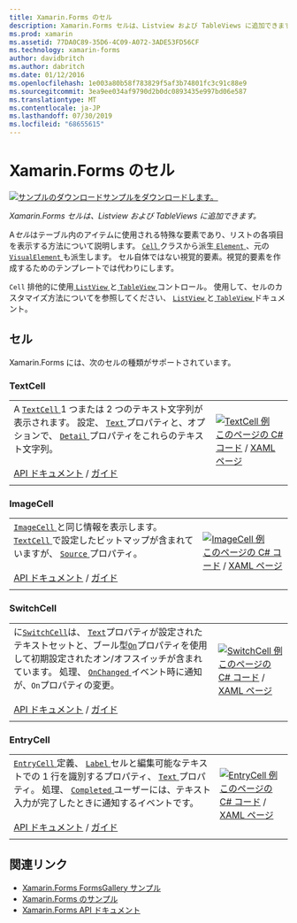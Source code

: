 ```yaml
---
title: Xamarin.Forms のセル
description: Xamarin.Forms セルは、Listview および TableViews に追加できます。 この記事では、Xamarin.Forms に含まれるセルを一覧表示します。
ms.prod: xamarin
ms.assetid: 77DA0C89-35D6-4C09-A072-3ADE53FD56CF
ms.technology: xamarin-forms
author: davidbritch
ms.author: dabritch
ms.date: 01/12/2016
ms.openlocfilehash: 1e003a80b58f783829f5af3b74801fc3c91c88e9
ms.sourcegitcommit: 3ea9ee034af9790d2b0dc0893435e997bd06e587
ms.translationtype: MT
ms.contentlocale: ja-JP
ms.lasthandoff: 07/30/2019
ms.locfileid: "68655615"
---
```

# <a name="xamarinforms-cells"></a>Xamarin.Forms のセル

[![サンプルのダウンロード](~/media/shared/download.png)サンプルをダウンロードします。](https://docs.microsoft.com/samples/xamarin/xamarin-forms-samples/formsgallery)

_Xamarin.Forms セルは、Listview および TableViews に追加できます。_

A*セル*はテーブル内のアイテムに使用される特殊な要素であり、リストの各項目を表示する方法について説明します。 [ `Cell` ](xref:Xamarin.Forms.Cell)クラスから派生[ `Element` ](xref:Xamarin.Forms.Element)、元の[ `VisualElement` ](xref:Xamarin.Forms.Element)も派生します。 セル自体ではない視覚的要素。視覚的要素を作成するためのテンプレートでは代わりにします。

`Cell` 排他的に使用[ `ListView` ](views.md#listView)と[ `TableView` ](views.md#tableView)コントロール。 使用して、セルのカスタマイズ方法についてを参照してください、 [ `ListView` ](~/xamarin-forms/user-interface/listview/index.md)と[ `TableView` ](~/xamarin-forms/user-interface/tableview.md)ドキュメント。

## <a name="cells"></a>セル

Xamarin.Forms には、次のセルの種類がサポートされています。

<a name="textCell" />

### <a name="textcell"></a>TextCell

|     |     |
| --- | --- |
| A [ `TextCell` ](xref:Xamarin.Forms.TextCell) 1 つまたは 2 つのテキスト文字列が表示されます。 設定、 [ `Text` ](xref:Xamarin.Forms.TextCell.Text)プロパティと、オプションで、 [ `Detail` ](xref:Xamarin.Forms.TextCell.Detail)プロパティをこれらのテキスト文字列。<br /><br />[API ドキュメント](xref:Xamarin.Forms.TextCell) / [ガイド](~/xamarin-forms/user-interface/listview/customizing-cell-appearance.md#TextCell) | [![TextCell 例](cells-images/TextCell.png "TextCell 例")](cells-images/TextCell-Large.png#lightbox "TextCell 例")<br />[このページの C# コード](https://github.com/xamarin/xamarin-forms-samples/blob/master/FormsGallery/FormsGallery/FormsGallery/CodeExamples/TextCellDemoPage.cs) / [XAML ページ](https://github.com/xamarin/xamarin-forms-samples/blob/master/FormsGallery/FormsGallery/FormsGallery/XamlExamples/TextCellDemoPage.xaml) |
|     |     |

### <a name="imagecell"></a>ImageCell

|     |     |
| --- | --- |
| [ `ImageCell` ](xref:Xamarin.Forms.ImageCell)と同じ情報を表示します。 [ `TextCell` ](#textCell)で設定したビットマップが含まれていますが、 [ `Source` ](xref:Xamarin.Forms.Image.Source)プロパティ。<br /><br />[API ドキュメント](xref:Xamarin.Forms.ImageCell) / [ガイド](~/xamarin-forms/user-interface/listview/customizing-cell-appearance.md#ImageCell) | [![ImageCell 例](cells-images/ImageCell.png "ImageCell 例")](cells-images/ImageCell-Large.png#lightbox "ImageCell 例")<br />[このページの C# コード](https://github.com/xamarin/xamarin-forms-samples/blob/master/FormsGallery/FormsGallery/FormsGallery/CodeExamples/ImageCellDemoPage.cs) / [XAML ページ](https://github.com/xamarin/xamarin-forms-samples/blob/master/FormsGallery/FormsGallery/FormsGallery/XamlExamples/ImageCellDemoPage.xaml) |
|     |     |

### <a name="switchcell"></a>SwitchCell

|     |     |
| --- | --- |
| に[`SwitchCell`](xref:Xamarin.Forms.SwitchCell)は、 [`Text`](xref:Xamarin.Forms.SwitchCell.Text)プロパティが設定されたテキストセットと、ブール型[`On`](xref:Xamarin.Forms.SwitchCell.On)プロパティを使用して初期設定されたオン/オフスイッチが含まれています。 処理、 [ `OnChanged` ](xref:Xamarin.Forms.SwitchCell.OnChanged)イベント時に通知が、`On`プロパティの変更。<br /><br />[API ドキュメント](xref:Xamarin.Forms.SwitchCell) / [ガイド](~/xamarin-forms/user-interface/tableview.md#switchcell) | [![SwitchCell 例](cells-images/SwitchCell.png "SwitchCell 例")](cells-images/SwitchCell-Large.png#lightbox "SwitchCell 例")<br />[このページの C# コード](https://github.com/xamarin/xamarin-forms-samples/blob/master/FormsGallery/FormsGallery/FormsGallery/CodeExamples/SwitchCellDemoPage.cs) / [XAML ページ](https://github.com/xamarin/xamarin-forms-samples/blob/master/FormsGallery/FormsGallery/FormsGallery/XamlExamples/SwitchCellDemoPage.xaml) |
|     |     |

### <a name="entrycell"></a>EntryCell

|     |     |
| --- | --- |
| [ `EntryCell` ](xref:Xamarin.Forms.EntryCell)定義、 [ `Label` ](xref:Xamarin.Forms.EntryCell.Label)セルと編集可能なテキストでの 1 行を識別するプロパティ、 [ `Text` ](xref:Xamarin.Forms.EntryCell.Text)プロパティ。 処理、 [ `Completed` ](xref:Xamarin.Forms.EntryCell.Completed)ユーザーには、テキスト入力が完了したときに通知するイベントです。<br /><br />[API ドキュメント](xref:Xamarin.Forms.EntryCell) / [ガイド](~/xamarin-forms/user-interface/tableview.md#entrycell) | [![EntryCell 例](cells-images/EntryCell.png "EntryCell 例")](cells-images/EntryCell-Large.png#lightbox "EntryCell 例")<br />[このページの C# コード](https://github.com/xamarin/xamarin-forms-samples/blob/master/FormsGallery/FormsGallery/FormsGallery/CodeExamples/EntryCellDemoPage.cs) / [XAML ページ](https://github.com/xamarin/xamarin-forms-samples/blob/master/FormsGallery/FormsGallery/FormsGallery/XamlExamples/EntryCellDemoPage.xaml) |
|     |     |


## <a name="related-links"></a>関連リンク

- [Xamarin.Forms FormsGallery サンプル](https://docs.microsoft.com/samples/xamarin/xamarin-forms-samples/formsgallery)
- [Xamarin.Forms のサンプル](https://docs.microsoft.com/samples/browse/?products=xamarin&term=Xamarin.Forms)
- [Xamarin.Forms API ドキュメント](https://docs.microsoft.com/dotnet/api/xamarin.forms?view=xamarin-forms)
